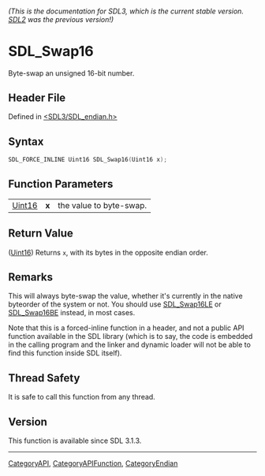 ###### (This is the documentation for SDL3, which is the current stable version. [SDL2](https://wiki.libsdl.org/SDL2/) was the previous version!)
# SDL_Swap16

Byte-swap an unsigned 16-bit number.

## Header File

Defined in [<SDL3/SDL_endian.h>](https://github.com/libsdl-org/SDL/blob/main/include/SDL3/SDL_endian.h)

## Syntax

```c
SDL_FORCE_INLINE Uint16 SDL_Swap16(Uint16 x);
```

## Function Parameters

|                  |       |                         |
| ---------------- | ----- | ----------------------- |
| [Uint16](Uint16) | **x** | the value to byte-swap. |

## Return Value

([Uint16](Uint16)) Returns `x`, with its bytes in the opposite endian
order.

## Remarks

This will always byte-swap the value, whether it's currently in the native
byteorder of the system or not. You should use [SDL_Swap16LE](SDL_Swap16LE)
or [SDL_Swap16BE](SDL_Swap16BE) instead, in most cases.

Note that this is a forced-inline function in a header, and not a public
API function available in the SDL library (which is to say, the code is
embedded in the calling program and the linker and dynamic loader will not
be able to find this function inside SDL itself).

## Thread Safety

It is safe to call this function from any thread.

## Version

This function is available since SDL 3.1.3.

----
[CategoryAPI](CategoryAPI), [CategoryAPIFunction](CategoryAPIFunction), [CategoryEndian](CategoryEndian)

